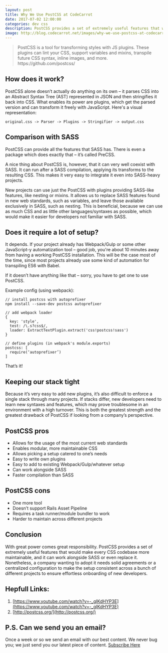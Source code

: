 ```yaml
---
layout: post
title: Why We Use PostCSS at CodeCarrot
date: 2017-07-02 12:00:00
categories: dev css
description: PostCSS provides a set of extremely useful features that would make every CSS codebase more maintainable and it can work alongside SASS or replace it.
image: http://blog.codecarrot.net/images/why-we-use-postcss-at-codecarrot.jpg
---
```


<blockquote>
PostCSS is a tool for transforming styles with JS plugins. These plugins can lint your CSS, support variables and mixins, transpile future CSS syntax, inline images, and more. https://github.com/postcss/
</blockquote>

## How does it work?

PostCSS alone doesn’t actually do anything on its own – it parses CSS into an Abstract Syntax Tree (AST) represented in JSON and then stringifies it back into CSS. What enables its power are plugins, which get the parsed version and can transform it freely with JavaScript. Here's a visual representation:

`original.css -> Parser -> Plugins -> Stringifier -> output.css`

## Comparison with SASS

PostCSS can provide all the features that SASS has. There is even a package which does exactly that – it’s called PreCSS.

A nice thing about PostCSS is, however, that it can very well coexist with SASS. It can run after a SASS compilation, applying its transforms to the resulting CSS. This makes it very easy to integrate it even into SASS-heavy projects.

New projects can use just the PostCSS with plugins providing SASS-like features, like nesting or mixins. It allows us to replace SASS features found in new web standards, such as variables, and leave those available exclusively in SASS, such as nesting. This is beneficial, because we can use as much CSS and as little other languages/syntaxes as possible, which would make it easier for developers not familiar with SASS.


## Does it require a lot of setup?

It depends. If your project already has Webpack/Gulp or some other JavaScript-y automatization tool – good job, you're about 10 minutes away from having a working PostCSS installation. This will be the case most of the time, since most projects already use some kind of automation for transpiling ES6 with Babel.

If it doesn’t have anything like that – sorry, you have to get one to use PostCSS.

Example config (using webpack):

```
// install postcss with autoprefixer
npm install --save-dev postcss autoprefixer

// add webpack loader
{
  key: 'style',
  test: /\.s?css$/,
  loader: ExtractTextPlugin.extract('css!postcss!sass')
}

// define plugins (in webpack's module.exports)
postcss: [
  require(‘autoprefixer’)
]
```

That’s it!

## Keeping our stack tight

Because it’s very easy to add new plugins, it’s also difficult to enforce a single stack through many projects. If stacks differ, new developers need to learn new syntaxes and features, which may prove troublesome in an environment with a high turnover. This is both the greatest strength and the greatest drawback of PostCSS if looking from a company’s perspective.

## PostCSS pros

* Allows for the usage of the most current web standards
* Enables modular, more maintainable CSS
* Allows picking a setup catered to one’s needs
* Easy to write own plugins
* Easy to add to existing Webpack/Gulp/whatever setup
* Can work alongside SASS
* Faster compilation than SASS

## PostCSS cons

* One more tool
* Doesn’t support Rails Asset Pipeline
* Requires a task runner/module bundler to work
* Harder to maintain across different projects

## Conclusion

With great power comes great responsibility. PostCSS provides a set of extremely useful features that would make every CSS codebase more maintainable, and it can work alongside SASS or even replace it. Nonetheless, a company wanting to adopt it needs solid agreements or a centralized configuration to make the setup consistent across a bunch of different projects to ensure effortless onboarding of new developers.

## Hepfull Links:

1.  [https://www.youtube.com/watch?v=-_gIKdHYP3E](https://www.youtube.com/watch?v=-_gIKdHYP3E)
2.  [http://postcss.org/](http://postcss.org/)

## P.S. Can we send you an email?

Once a week or so we send an email with our best content. We never bug you; we just send you our latest piece of content. <a href="#subscribe">Subscribe Here</a>